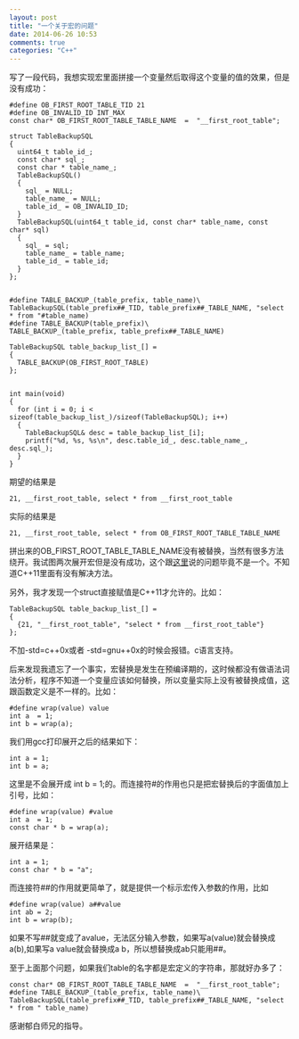 ```yaml
---
layout: post
title: "一个关于宏的问题"
date: 2014-06-26 10:53
comments: true
categories: "C++"
---
```


  写了一段代码，我想实现宏里面拼接一个变量然后取得这个变量的值的效果，但是没有成功：

	#define OB_FIRST_ROOT_TABLE_TID 21
	#define OB_INVALID_ID INT_MAX
	const char* OB_FIRST_ROOT_TABLE_TABLE_NAME  =  "__first_root_table";

	struct TableBackupSQL
	{
	  uint64_t table_id_;
	  const char* sql_;
	  const char * table_name_;
	  TableBackupSQL()
	  {
	    sql_ = NULL;
	    table_name_ = NULL;
	    table_id_ = OB_INVALID_ID;
	  }
	  TableBackupSQL(uint64_t table_id, const char* table_name, const char* sql)
	  {
	    sql_ = sql;
	    table_name_ = table_name;
	    table_id_ = table_id;
	  }
	};


	#define TABLE_BACKUP_(table_prefix, table_name)\
	TableBackupSQL(table_prefix##_TID, table_prefix##_TABLE_NAME, "select * from "#table_name)
	#define TABLE_BACKUP(table_prefix)\
	TABLE_BACKUP_(table_prefix, table_prefix##_TABLE_NAME)

	TableBackupSQL table_backup_list_[] =
	{
	  TABLE_BACKUP(OB_FIRST_ROOT_TABLE)
	};


	int main(void)
	{
	  for (int i = 0; i < sizeof(table_backup_list_)/sizeof(TableBackupSQL); i++)
	  {
	    TableBackupSQL& desc = table_backup_list_[i];
	    printf("%d, %s, %s\n", desc.table_id_, desc.table_name_, desc.sql_);
	  }
	}

  期望的结果是

	21, __first_root_table, select * from __first_root_table

  实际的结果是
	
	21, __first_root_table, select * from OB_FIRST_ROOT_TABLE_TABLE_NAME

<!--more-->

  拼出来的OB_FIRST_ROOT_TABLE_TABLE_NAME没有被替换，当然有很多方法绕开。我试图两次展开宏但是没有成功，这个跟[这里][1]说的问题毕竟不是一个。不知道C++11里面有没有解决方法。
  
  另外，我才发现一个struct直接赋值是C++11才允许的。比如：

	TableBackupSQL table_backup_list_[] =
	{
	  {21, "__first_root_table", "select * from __first_root_table"}
	};

  不加-std=c++0x或者 -std=gnu++0x的时候会报错。c语言支持。

  后来发现我遗忘了一个事实，宏替换是发生在预编译期的，这时候都没有做语法词法分析，程序不知道一个变量应该如何替换，所以变量实际上没有被替换成值，这跟函数定义是不一样的。比如：

	#define wrap(value) value
	int a  = 1;
  	int b = wrap(a);

  我们用gcc打印展开之后的结果如下：
  	
  	int a = 1;
  	int b = a;
  
  这里是不会展开成 int b = 1;的。而连接符\#的作用也只是把宏替换后的字面值加上引号，比如：

  	#define wrap(value) #value
  	int a  = 1;
  	const char * b = wrap(a);

  展开结果是：

    int a = 1;
  	const char * b = "a";

  而连接符\#\#的作用就更简单了，就是提供一个标示宏传入参数的作用，比如

	#define wrap(value) a##value
    int ab = 2;
  	int b = wrap(b);

  如果不写\#\#就变成了avalue，无法区分输入参数，如果写a(value)就会替换成a(b),如果写a value就会替换成a b，所以想替换成ab只能用\#\#。

  至于上面那个问题，如果我们table的名字都是宏定义的字符串，那就好办多了：

  	const char* OB_FIRST_ROOT_TABLE_TABLE_NAME  =  "__first_root_table";
  	#define TABLE_BACKUP_(table_prefix, table_name)\
	TableBackupSQL(table_prefix##_TID, table_prefix##_TABLE_NAME, "select * from " table_name)

  感谢郁白师兄的指导。

[1]: http://blog.csdn.net/maray/article/details/11096459 "介绍一个C++奇巧淫技"